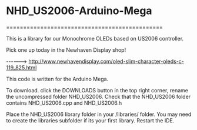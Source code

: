 # NHD_US2006-Arduino-Mega

==============================================
 
This is a library for our Monochrome OLEDs based on US2006 controller.
 
 Pick one up today in the Newhaven Display shop!
 
 ------> http://www.newhavendisplay.com/oled-slim-character-oleds-c-119_825.html
 
This code is written for the Arduino Mega.
 
To download. click the DOWNLOADS button in the top right corner, rename the uncompressed folder NHD_US2006. Check that the NHD_US2006 folder contains NHD_US2006.cpp and NHD_US2006.h

Place the NHD_US2006 library folder in your /libraries/ folder. You may need to create the libraries subfolder if its your first library. Restart the IDE.

 
